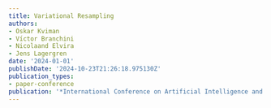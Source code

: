 ```yaml
---
title: Variational Resampling
authors:
- Oskar Kviman
- Vı́ctor Branchini
- Nicolaand Elvira
- Jens Lagergren
date: '2024-01-01'
publishDate: '2024-10-23T21:26:18.975130Z'
publication_types:
- paper-conference
publication: '*International Conference on Artificial Intelligence and Statistics*'
---
```

